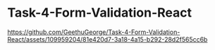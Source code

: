 # Task-4-Form-Validation-React


https://github.com/GeethuGeorge/Task-4-Form-Validation-React/assets/109959204/81e420d7-3a18-4a15-b292-28d2f565cc6b

